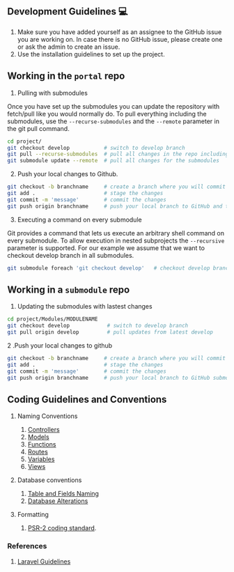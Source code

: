 ## Development Guidelines :computer:
1. Make sure you have added yourself as an assignee to the GitHub issue you are working on. In case there is no GitHub issue, please create one or ask the admin to create an issue.
2. Use the installation guidelines to set up the project.


## Working in the `portal` repo
1. Pulling with submodules

Once you have set up the submodules you can update the repository with fetch/pull like you would normally do. To pull everything including the submodules, use the ```--recurse-submodules``` and the ```--remote``` parameter in the git pull command.
```sh
cd project/
git checkout develop           # switch to develop branch
git pull --recurse-submodules  # pull all changes in the repo including changes in the submodules
git submodule update --remote  # pull all changes for the submodules
```

2. Push your local changes to Github.
```sh
git checkout -b branchname     # create a branch where you will commit your changes
git add .                      # stage the changes
git commit -m 'message'        # commit the changes
git push origin branchname     # push your local branch to GitHub and then create a Pull Request
```
3. Executing a command on every submodule

Git provides a command that lets us execute an arbitrary shell command on every submodule. To allow execution in nested subprojects the ```--recursive``` parameter is supported. For our example we assume that we want to checkout develop branch in all submodules.
```sh
git submodule foreach 'git checkout develop'   # checkout develop branch in all submodules
```

## Working in a `submodule` repo

1. Updating the submodules with lastest changes
```sh
cd project/Modules/MODULENAME
git checkout develop            # switch to develop branch
git pull origin develop         # pull updates from latest develop
```
2 .Push your local changes to github
```sh
git checkout -b branchname     # create a branch where you will commit your changes
git add .                      # stage the changes
git commit -m 'message'        # commit the changes
git push origin branchname     # push your local branch to GitHub submodule repo and then create a Pull Request
```

## Coding Guidelines and Conventions

1. Naming Conventions
    1. [Controllers](https://www.laravelbestpractices.com/#controllers)
    2. [Models](https://www.laravelbestpractices.com/#models)
    3. [Functions](https://www.laravelbestpractices.com/#functions)
    4. [Routes](https://www.laravelbestpractices.com/#routes)
    5. [Variables](https://www.laravelbestpractices.com/#variables)
    6. [Views](https://www.laravelbestpractices.com/#variables)

2. Database conventions
    1. [Table and Fields Naming](https://www.laravelbestpractices.com/#table-fields-naming)
    2. [Database Alterations](https://www.laravelbestpractices.com/#database-alterations)

3. Formatting
    1. [PSR-2 coding standard](https://www.php-fig.org/psr/psr-2/).

### References
1. [Laravel Guidelines](https://github.com/ColoredCow/resources/tree/master/laravel)

